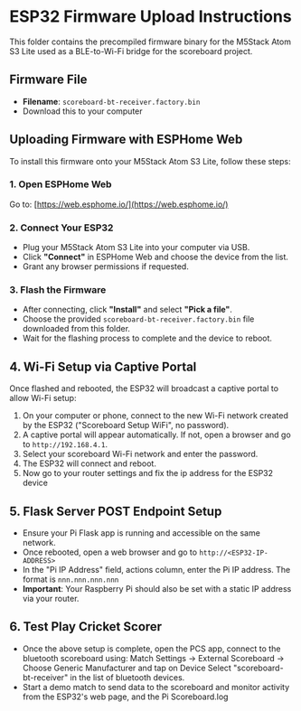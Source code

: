 # ESP32 Firmware Upload Instructions

This folder contains the precompiled firmware binary for the M5Stack Atom S3 Lite used as a BLE-to-Wi-Fi bridge for the scoreboard project.

## Firmware File

- **Filename**: `scoreboard-bt-receiver.factory.bin`
- Download this to your computer

## Uploading Firmware with ESPHome Web

To install this firmware onto your M5Stack Atom S3 Lite, follow these steps:

### 1. Open ESPHome Web

Go to: [https://web.esphome.io/](https://web.esphome.io/)

### 2. Connect Your ESP32

- Plug your M5Stack Atom S3 Lite into your computer via USB.
- Click **"Connect"** in ESPHome Web and choose the device from the list.
- Grant any browser permissions if requested.

### 3. Flash the Firmware

- After connecting, click **"Install"** and select **"Pick a file"**.
- Choose the provided `scoreboard-bt-receiver.factory.bin` file downloaded from this folder.
- Wait for the flashing process to complete and the device to reboot.

## 4. Wi-Fi Setup via Captive Portal

Once flashed and rebooted, the ESP32 will broadcast a captive portal to allow Wi-Fi setup:

1. On your computer or phone, connect to the new Wi-Fi network created by the ESP32 ("Scoreboard Setup WiFi", no password).
2. A captive portal will appear automatically. If not, open a browser and go to `http://192.168.4.1`.
3. Select your scoreboard Wi-Fi network and enter the password.
4. The ESP32 will connect and reboot.
5. Now go to your router settings and fix the ip address for the ESP32 device

## 5. Flask Server POST Endpoint Setup

- Ensure your Pi Flask app is running and accessible on the same network.
- Once rebooted, open a web browser and go to `http://<ESP32-IP-ADDRESS>`
- In the "Pi IP Address" field, actions column, enter the Pi IP address. The format is `nnn.nnn.nnn.nnn`
- **Important**: Your Raspberry Pi should also be set with a static IP address via your router.

## 6. Test Play Cricket Scorer

- Once the above setup is complete, open the PCS app, connect to the bluetooth scoreboard using:
     Match Settings -> External Scoreboard -> Choose Generic Manufacturer and tap on Device
	 Select "scoreboard-bt-receiver" in the list of bluetooth devices.
- Start a demo match to send data to the scoreboard and monitor activity from the ESP32's web page, and the Pi Scoreboard.log


